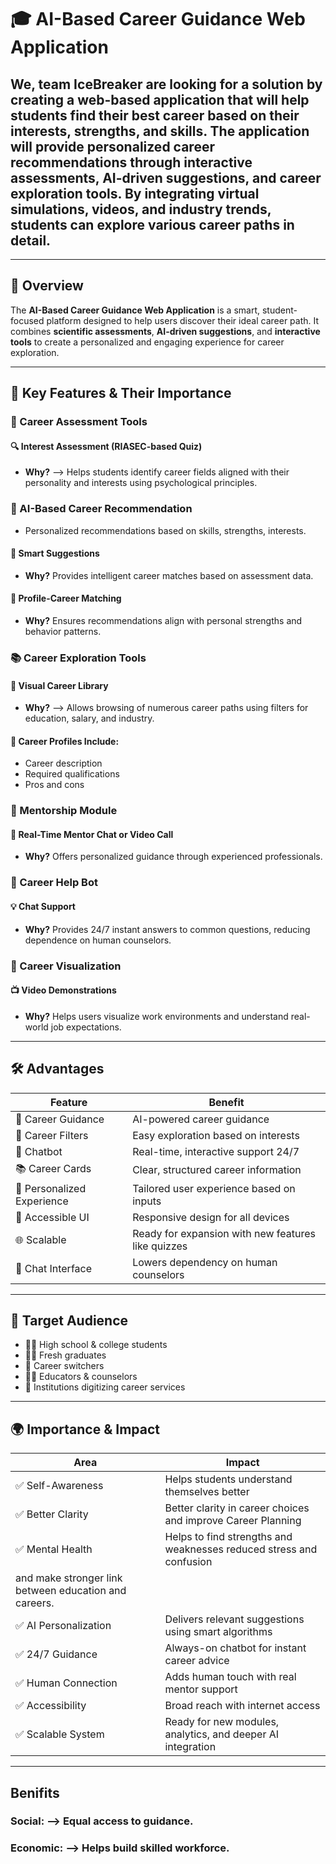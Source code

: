 # **🎓 AI-Based Career Guidance Web Application**

## We, team IceBreaker are looking for a solution by creating a web-based application that will help students find their best career based on their interests, strengths, and skills. The application will provide personalized career recommendations through interactive assessments, AI-driven suggestions, and career exploration tools. By integrating virtual simulations, videos, and industry trends, students can explore various career paths in detail.

-----------------------------------------------------------

## 🌟 Overview
The **AI-Based Career Guidance Web Application** is a smart, student-focused platform designed to help users discover their ideal career path. It combines **scientific assessments**, **AI-driven suggestions**, and **interactive tools** to create a personalized and engaging experience for career exploration.

-----------------------------------------------------------

## **🚀 Key Features & Their Importance**

### 🧠 Career Assessment Tools

#### 🔍 Interest Assessment (RIASEC-based Quiz)
- **Why?** --> Helps students identify career fields aligned with their personality and interests using psychological principles.

### 🤖 AI-Based Career Recommendation
- Personalized recommendations based on skills, strengths, interests.

#### 🎯 Smart Suggestions
- **Why?** Provides intelligent career matches based on assessment data.

#### 🧬 Profile-Career Matching
- **Why?** Ensures recommendations align with personal strengths and behavior patterns.

### 📚 Career Exploration Tools

#### 🧭 Visual Career Library
- **Why?** --> Allows browsing of numerous career paths using filters for education, salary, and industry.

#### 📌 Career Profiles Include:
- Career description
- Required qualifications
- Pros and cons

### 💬 Mentorship Module

#### 🤝 Real-Time Mentor Chat or Video Call
- **Why?** Offers personalized guidance through experienced professionals.

### 🤖 Career Help Bot 

#### 💡 Chat Support
- **Why?** Provides 24/7 instant answers to common questions, reducing dependence on human counselors.

### 🎥 Career Visualization

#### 📺 Video Demonstrations
- **Why?** Helps users visualize work environments and understand real-world job expectations.

----------------------------------------------------------------

## 🛠️ Advantages

| Feature                    | Benefit                                               |
|----------------------------|-------------------------------------------------------|
| 🤖 Career Guidance         | AI-powered career guidance
| 🎯 Career Filters          | Easy exploration based on interests                   |
| 🤖 Chatbot                 | Real-time, interactive support 24/7                   |
| 📚 Career Cards            | Clear, structured career information                  |
| 🧭 Personalized Experience | Tailored user experience based on inputs              |
| 🔄 Accessible UI           | Responsive design for all devices                     |
| 🌐 Scalable                | Ready for expansion with new features like quizzes    |
| 💬 Chat Interface          | Lowers dependency on human counselors                 |

------------------------------------------------------------------

## 🎯 Target Audience
- 🧑‍🎓 High school & college students
- 🧑‍💼 Fresh graduates
- 🔄 Career switchers
- 👩‍🏫 Educators & counselors
- 🏫 Institutions digitizing career services

--------------------------------------------------

## 🌍 Importance & Impact

| Area                  | Impact                                                               |
|-----------------------|----------------------------------------------------------------------|
| ✅ Self-Awareness      | Helps students understand themselves better                         |
| ✅ Better Clarity      | Better clarity in career choices and improve Career Planning
| ✅ Mental Health       | Helps to find strengths and weaknesses reduced stress and confusion 
                           and make stronger link between education and careers.                |
| ✅ AI Personalization  | Delivers relevant suggestions using smart algorithms                |
| ✅ 24/7 Guidance       | Always-on chatbot for instant career advice                         |
| ✅ Human Connection    | Adds human touch with real mentor support                           |
| ✅ Accessibility       | Broad reach with internet access                                    |
| ✅ Scalable System     | Ready for new modules, analytics, and deeper AI integration         |

--------------------------------------------------

## Benifits

### **Social:** --> Equal access to guidance.
### **Economic:** --> Helps build skilled workforce.

